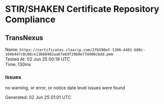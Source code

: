 # STIR/SHAKEN Certificate Repository Compliance

## TransNexus

Name: `https://certificates.clearip.com/2fb590ef-1300-4481-b00c-164b447c8c08/e13b68402aa67e6df29b0e77d408cbdd.pem`\
Tested At: 02 Jun 25 00:19 UTC\
Time: 130ms

### Issues

no warning, or error, or notice date level issues were found

Generated: 02 Jun 25 01:01 UTC